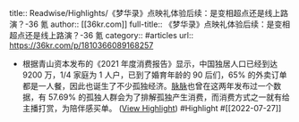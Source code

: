 title:: Readwise/Highlights/《梦华录》点映礼体验后续：是变相超点还是线上路演？-36 氪
author:: [[36kr.com]]
full-title:: 《梦华录》点映礼体验后续：是变相超点还是线上路演？-36 氪
category:: #articles
url:: https://36kr.com/p/1810366089168257
- 根据青山资本发布的《2021 年度消费报告》显示，中国独居人口已经到达 9200 万，1/4 家庭为 1 人户，已到了婚育年龄的 90 后们，65% 的外卖订单都是一人餐，因此也诞生了不少孤独经济。[脉脉](https://36kr.com/project/1679712383718153)也曾在这两年发布过一个数据，有 57.69% 的孤独人群会为了排解孤独产生消费，而消费方式之一就有给主播打赏，为陪伴感买单。 ([View Highlight](https://read.readwise.io/read/01g8yrn834s7yg09xaa47e1asr)) #Highlight #[[2022-07-27]]